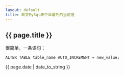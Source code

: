 ```yaml
---
layout: default
title: 改变MySql表中自增列的当前值
---
```

## {{ page.title }}
很简单，一条语句：

```
ALTER TABLE table_name AUTO_INCREMENT = new_value;
```

{{ page.date | date_to_string }}